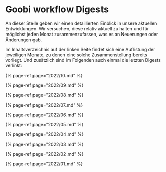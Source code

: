 # Goobi workflow Digests

An dieser Stelle geben wir einen detaillierten Einblick in unsere aktuellen Entwicklungen. Wir versuchen, diese relativ aktuell zu halten und für möglichst jeden Monat zusammenzufassen, was es an Neuerungen oder Änderungen gab.

Im Inhaltsverzeichnis auf der linken Seite findet sich eine Auflistung der jeweiligen Monate, zu denen eine solche Zusammenstellung bereits vorliegt. Und zusätzlich sind im Folgenden auch einmal die letzten Digests verlinkt:

{% page-ref page="2022/10.md" %}

{% page-ref page="2022/09.md" %}

{% page-ref page="2022/08.md" %}

{% page-ref page="2022/07.md" %}

{% page-ref page="2022/06.md" %}

{% page-ref page="2022/05.md" %}

{% page-ref page="2022/04.md" %}

{% page-ref page="2022/03.md" %}

{% page-ref page="2022/02.md" %}

{% page-ref page="2022/01.md" %}
